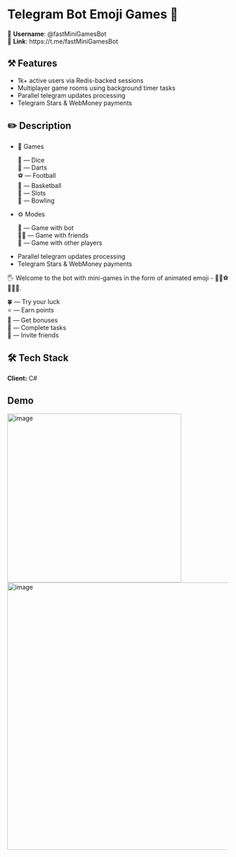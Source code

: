 # Telegram Bot Emoji Games 🚀

<p>
  <span style="font-weight: 400;">🤖 <strong>Username</strong>: @fastMiniGamesBot
    <br />🔗 <strong>Link</strong>: https://t.me/fastMiniGamesBot</span>
</p>

## ⚒️ Features

<ul>
  <li style="font-weight: 400;" aria-level="2"><span style="font-weight: 400;">1k+ active users via Redis-backed sessions</span></li>
  <li style="font-weight: 400;" aria-level="2"><span style="font-weight: 400;">Multiplayer game rooms using background timer tasks</span></li>
  <li style="font-weight: 400;" aria-level="2"><span style="font-weight: 400;">Parallel telegram updates processing</span></li>
  <li style="font-weight: 400;" aria-level="2"><span style="font-weight: 400;">Telegram Stars &amp; WebMoney payments</span></li>
</ul>

## ✏️ Description

<ul>
  <li style="font-weight: 400;" aria-level="3"><span style="font-weight: 400;">🎁 Games</span></li>
  <p>🎲 &mdash; Dice<br />🎯 &mdash; Darts<br />⚽️ &mdash; Football<br />🏀 &mdash; Basketball<br />🎰 &mdash; Slots<br />🎳 &mdash; Bowling</p>
  <li style="font-weight: 400;" aria-level="3"><span style="font-weight: 400;">⚙️ Modes</span></li>
  <p>👤 &mdash; Game with bot<br />👥🔐 &mdash; Game with friends<br />👥 &mdash; Game with other players</p>
  <li style="font-weight: 400;" aria-level="2"><span style="font-weight: 400;">Parallel telegram updates processing</span></li>
  <li style="font-weight: 400;" aria-level="2"><span style="font-weight: 400;">Telegram Stars &amp; WebMoney payments</span></li>
</ul>

<p>🖐 Welcome to the bot with mini-games in the form of animated emoji - 🎲🎯⚽️🏀🎰🎳.</p>
<p>🍀 &mdash; Try your luck<br />⭐️ &mdash; Earn points<br />🎁 &mdash; Get bonuses<br />💼 &mdash; Complete tasks<br />👫 &mdash; Invite friends</p>

## 🛠 Tech Stack

**Client:** C#

## Demo

<img width="396" height="384" alt="image" src="https://github.com/user-attachments/assets/2f2d3a8f-4865-4f86-b7f8-2ceabe431999" />
<img width="842" height="608" alt="image" src="https://github.com/user-attachments/assets/3426cad9-fec9-4d5c-9227-2896c14f06f4" />


